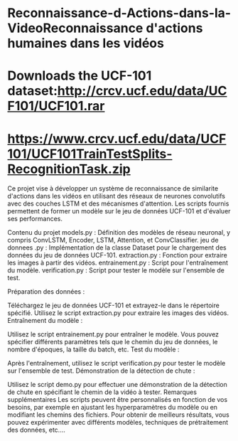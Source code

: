 # Reconnaissance-d-Actions-dans-la-VideoReconnaissance d'actions humaines dans les vidéos

# Downloads the UCF-101 dataset:http://crcv.ucf.edu/data/UCF101/UCF101.rar
# https://www.crcv.ucf.edu/data/UCF101/UCF101TrainTestSplits-RecognitionTask.zip


Ce projet vise à développer un système de reconnaissance  de similarite d'actions dans les vidéos en utilisant des réseaux de neurones convolutifs avec des couches LSTM et des mécanismes d'attention. Les scripts fournis permettent de former un modèle sur le jeu de données UCF-101 et d'évaluer ses performances.

Contenu du projet
models.py : Définition des modèles de réseau neuronal, y compris ConvLSTM, Encoder, LSTM, Attention, et ConvClassifier.
jeu de donnees .py : Implémentation de la classe Dataset pour le chargement des données du jeu de données UCF-101.
extraction.py : Fonction pour extraire les images à partir des vidéos.
entrainement.py : Script pour l'entraînement du modèle.
verification.py : Script pour tester le modèle sur l'ensemble de test.


Préparation des données :

Téléchargez le jeu de données UCF-101 et extrayez-le dans le répertoire spécifié.
Utilisez le script extraction.py pour extraire les images des vidéos.
Entraînement du modèle :

Utilisez le script entrainement.py pour entraîner le modèle. Vous pouvez spécifier différents paramètres tels que le chemin du jeu de données, le nombre d'époques, la taille du batch, etc.
Test du modèle :

Après l'entraînement, utilisez le script verification.py pour tester le modèle sur l'ensemble de test.
Démonstration de la détection de chute :

Utilisez le script demo.py pour effectuer une démonstration de la détection de chute en spécifiant le chemin de la vidéo à tester.
Remarques supplémentaires
Les scripts peuvent être personnalisés en fonction de vos besoins, par exemple en ajustant les hyperparamètres du modèle ou en modifiant les chemins des fichiers.
Pour obtenir de meilleurs résultats, vous pouvez expérimenter avec différents modèles, techniques de prétraitement des données, etc....
